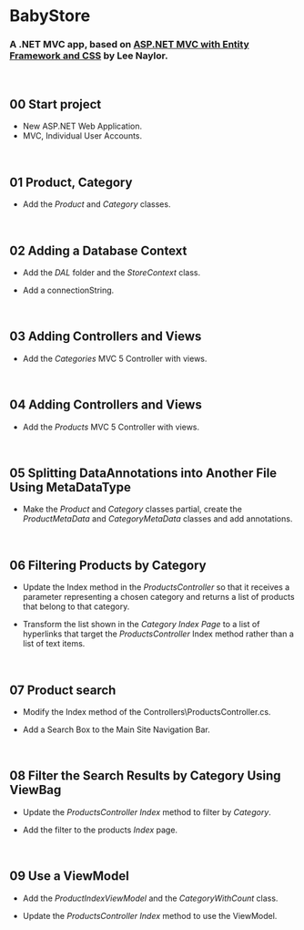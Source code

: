 # BabyStore

### A .NET MVC app, based on [ASP.NET MVC with Entity Framework and CSS](https://www.apress.com/gp/book/9781484221365) by Lee Naylor.


&nbsp;
## 00 Start project

* New ASP.NET Web Application.
* MVC, Individual User Accounts.


&nbsp;
## 01 Product, Category

* Add the *Product* and *Category* classes.


&nbsp;
## 02 Adding a Database Context

* Add the *DAL* folder and the *StoreContext* class.

* Add a connectionString.


&nbsp;
## 03 Adding Controllers and Views

* Add the *Categories* MVC 5 Controller with views.

&nbsp;
## 04 Adding Controllers and Views

* Add the *Products* MVC 5 Controller with views.


&nbsp;
## 05 Splitting DataAnnotations into Another File Using MetaDataType

*  Make the *Product* and *Category* classes partial, create the *ProductMetaData* and *CategoryMetaData* classes and add annotations.


&nbsp;
## 06 Filtering Products by Category

* Update the Index method in the *ProductsController* so that it receives a parameter
representing a chosen category and returns a list of products that belong to that
category.

* Transform the list shown in the *Category Index Page* to a list of hyperlinks that target
the *ProductsController* Index method rather than a list of text items.


&nbsp;
## 07 Product search

* Modify the Index method of the Controllers\ProductsController.cs.

* Add a Search Box to the Main Site Navigation Bar.


&nbsp;
## 08 Filter the Search Results by Category Using ViewBag

* Update the *ProductsController* *Index* method to filter by *Category*.

* Add the filter to the products *Index* page.



&nbsp;
## 09 Use a ViewModel

* Add the *ProductIndexViewModel* and the *CategoryWithCount* class.

* Update the *ProductsController* *Index* method to use the ViewModel.
